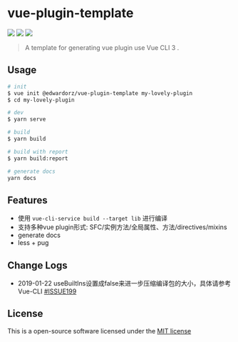 # vue-plugin-template

![](https://img.shields.io/npm/dt/@edwardorz/vue-plugin-template?style=flat-square)
![](https://img.shields.io/github/license/edwardorz/vue-plugin-template.svg?style=flat-square)
![](https://img.shields.io/npm/v/@edwardorz/vue-plugin-template.svg?style=flat-square)

> A template for generating vue plugin use Vue CLI 3 .


## Usage

```sh
# init
$ vue init @edwardorz/vue-plugin-template my-lovely-plugin
$ cd my-lovely-plugin

# dev
$ yarn serve

# build
$ yarn build

# build with report
$ yarn build:report

# generate docs
yarn docs
```


## Features

+ 使用 `vue-cli-service build --target lib` 进行编译
+ 支持多种vue plugin形式: SFC/实例方法/全局属性、方法/directives/mixins
+ generate docs
+ less + pug


## Change Logs

+ 2019-01-22 useBuiltIns设置成false来进一步压缩编译包的大小，具体请参考Vue-CLI [#ISSUE199](https://github.com/vuejs/vue-cli/issues/1919)


## License

This is a open-source software licensed under the [MIT license](http://opensource.org/licenses/MIT)
